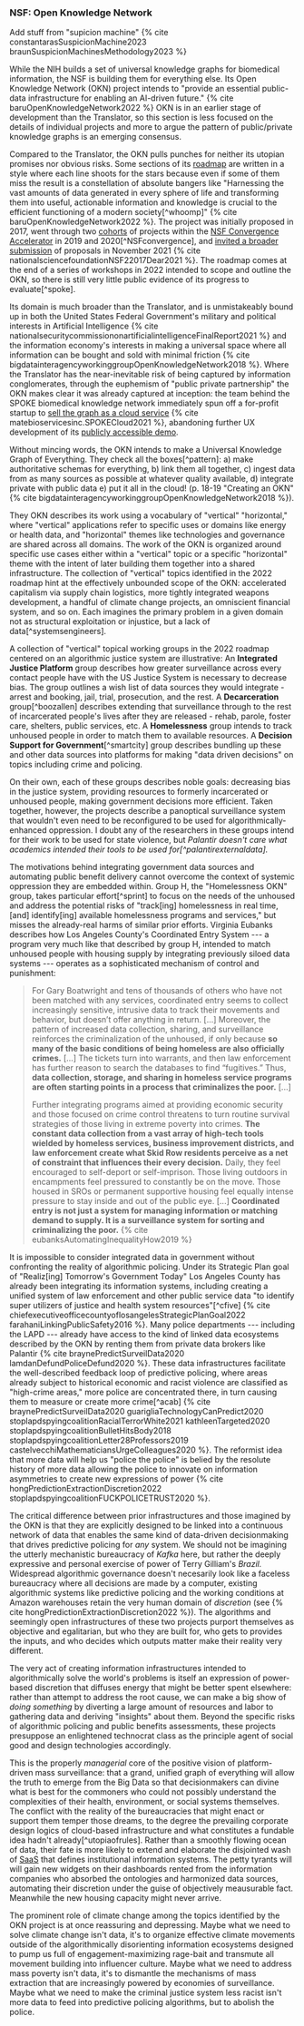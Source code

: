 ### NSF: Open Knowledge Network

<div class="draft-text">
Add stuff from "supicion machine" {% cite constantarasSuspicionMachine2023 braunSuspicionMachinesMethodology2023 %}
</div>

While the NIH builds a set of universal knowledge graphs for biomedical information, the NSF is building them for everything else. Its Open Knowledge Network (OKN) project intends to "provide an essential public-data infrastructure for enabling an AI-driven future." {% cite baruOpenKnowledgeNetwork2022 %} OKN is in an earlier stage of development than the Translator, so this section is less focused on the details of individual projects and more to argue the pattern of public/private knowledge graphs is an emerging consensus.

Compared to the Translator, the OKN pulls punches for neither its utopian promises nor obvious risks. Some sections of its [roadmap](https://web.archive.org/web/20221028095757/https://nsf-gov-resources.nsf.gov/2022-09/OKN%20Roadmap%20-%20Report_v03.pdf) are written in a style where each line shoots for the stars because even if some of them miss the result is a constellation of absolute bangers like "Harnessing the vast amounts of data generated in every sphere of life and transforming them into useful, actionable information and knowledge is crucial to the efficient functioning of a modern society[^whoomp]" {% cite baruOpenKnowledgeNetwork2022 %}. The project was initially proposed in 2017, went through two [cohorts](https://beta.nsf.gov/funding/initiatives/convergence-accelerator/portfolio) of projects within the [NSF Convergence Accelerator](https://beta.nsf.gov/funding/initiatives/convergence-accelerator/portfolio) in 2019 and 2020[^NSFconvergence], and [invited a broader submission](https://www.nsf.gov/pubs/2022/nsf22017/nsf22017.jsp) of proposals in November 2021 {% cite nationalsciencefoundationNSF22017Dear2021 %}. The roadmap comes at the end of a series of workshops in 2022 intended to scope and outline the OKN, so there is still very little public evidence of its progress to evaluate[^spoke].

Its domain is much broader than the Translator, and is unmistakeably bound up in both the United States Federal Government's military and political interests in Artificial Intelligence {% cite nationalsecuritycommissiononartificialintelligenceFinalReport2021 %} and the information economy's interests in making a universal space where all information can be bought and sold with minimal friction {% cite bigdatainteragencyworkinggroupOpenKnowledgeNetwork2018 %}. Where the Translator has the near-inevitable risk of being captured by information conglomerates, through the euphemism of "public private partnership" the OKN makes clear it was already captured at inception: the team behind the SPOKE biomedical knowledge network immediately spun off a for-profit startup to [sell the graph as a cloud service](https://www.matebioservices.com/spoke-cloud) {% cite matebioservicesinc.SPOKECloud2021 %}, abandoning further UX development of its [publicly accessible demo](https://spoke.rbvi.ucsf.edu/).

Without mincing words, the OKN intends to make a Universal Knowledge Graph of Everything. They check all the boxes[^pattern]: a) make authoritative schemas for everything, b) link them all together, c) ingest data from as many sources as possible at whatever quality available, d) integrate private with public data e) put it all in the cloud! (p. 18-19 "Creating an OKN" {% cite bigdatainteragencyworkinggroupOpenKnowledgeNetwork2018 %}). 

They OKN describes its work using a vocabulary of "vertical" "horizontal," where "vertical" applications refer to specific uses or domains like energy or health data, and "horizontal" themes like technologies and governance are shared across all domains. The work of the OKN is organized around specific use cases either within a "vertical" topic or a specific "horizontal" theme with the intent of later building them together into a shared infrastructure. The collection of "vertical" topics identified in the 2022 roadmap hint at the effectively unbounded scope of the OKN: accelerated capitalism via supply chain logistics, more tightly integrated weapons development, a handful of climate change projects, an omniscient financial system, and so on. Each imagines the primary problem in a given domain not as structural exploitation or injustice, but a lack of data[^systemsengineers].

A collection of "vertical" topical working groups in the 2022 roadmap centered on an algorithmic justice system are illustrative: An **Integrated Justice Platform** group describes how greater surveillance across every contact people have with the US Justice System is necessary to decrease bias. The group outlines a wish list of data sources they would integrate - arrest and booking, jail, trial, prosecution, and the rest. A **Decarceration** group[^boozallen] describes extending that surveillance through to the rest of incarcerated people's lives after they are released - rehab, parole, foster care, shelters, public services, etc. A **Homelessness** group intends to track unhoused people in order to match them to available resources. A **Decision Support for Government**[^smartcity] group describes bundling up these and other data sources into platforms for making "data driven decisions" on topics including crime and policing.

On their own, each of these groups describes noble goals: decreasing bias in the justice system, providing resources to formerly incarcerated or unhoused people, making government decisions more efficient. Taken together, however, the projects describe a panoptical surveillance system that wouldn't even need to be reconfigured to be used for algorithmically-enhanced oppression. I doubt any of the researchers in these groups intend for their work to be used for state violence, but *Palantir doesn't care what academics intended their tools to be used for[^palantirexternaldata].* 

The motivations behind integrating government data sources and automating public benefit delivery cannot overcome the context of systemic oppression they are embedded within. Group H, the "Homelessness OKN" group, takes particular effort[^sprint] to focus on the needs of the unhoused and address the potential risks of "track[ing] homelessness in real time, [and] identify[ing] available homelessness programs and services," but misses the already-real harms of similar prior efforts. Virginia Eubanks describes how Los Angeles County's Coordinated Entry System --- a program very much like that described by group H, intended to match unhoused people with housing supply by integrating previously siloed data systems --- operates as a sophisticated mechanism of control and punishment: 

> For Gary Boatwright and tens of thousands of others who have not been matched with any services, coordinated entry seems to collect increasingly sensitive, intrusive data to track their movements and behavior, but doesn’t offer anything in return. [...] Moreover, the pattern of increased data collection, sharing, and surveillance reinforces the criminalization of the unhoused, if only because **so many of the basic conditions of being homeless are also officially crimes.** [...] The tickets turn into warrants, and then law enforcement has further reason to search the databases to find “fugitives.” Thus, **data collection, storage, and sharing in homeless service programs are often starting points in a process that criminalizes the poor.** [...]
> 
> Further integrating programs aimed at providing economic security and those focused on crime control threatens to turn routine survival strategies of those living in extreme poverty into crimes. **The constant data collection from a vast array of high-tech tools wielded by homeless services, business improvement districts, and law enforcement create what Skid Row residents perceive as a net of constraint that influences their every decision.** Daily, they feel encouraged to self-deport or self-imprison. Those living outdoors in encampments feel pressured to constantly be on the move. Those housed in SROs or permanent supportive housing feel equally intense pressure to stay inside and out of the public eye. [...] **Coordinated entry is not just a system for managing information or matching demand to supply. It is a surveillance system for sorting and criminalizing the poor.** {% cite eubanksAutomatingInequalityHow2019 %}

It is impossible to consider integrated data in government without confronting the reality of algorithmic policing. Under its Strategic Plan goal of "Realiz[ing] Tomorrow's Government Today" Los Angeles County has already been integrating its information systems, including creating a unified system of law enforcement and other public service data "to identify super utilizers of justice and health system resources"[^cfive] {% cite chiefexecutiveofficecountyoflosangelesStrategicPlanGoal2022 farahaniLinkingPublicSafety2016 %}. Many police departments --- including the LAPD --- already have access to the kind of linked data ecosystems described by the OKN by renting them from private data brokers like Palantir {% cite braynePredictSurveilData2020 lamdanDefundPoliceDefund2020 %}. These data infrastructures facilitate the well-described feedback loop of predictive policing, where areas already subject to historical economic and racist violence are classified as "high-crime areas," more police are concentrated there, in turn causing them to measure or create more crime[^acab] {% cite braynePredictSurveilData2020 guarigliaTechnologyCanPredict2020  stoplapdspyingcoalitionRacialTerrorWhite2021 kathleenTargeted2020 stoplapdspyingcoalitionBulletHitsBody2018 stoplapdspyingcoalitionLetter28Professors2019 castelvecchiMathematiciansUrgeColleagues2020 %}. The reformist idea that more data will help us "police the police" is belied by the resolute history of more data allowing the police to innovate on information asymmetries to create new expressions of power {% cite hongPredictionExtractionDiscretion2022 stoplapdspyingcoalitionFUCKPOLICETRUST2020 %}.

The critical difference between prior infrastructures and those imagined by the OKN is that they are explicitly designed to be linked into a continuous network of data that enables the same kind of data-driven decisionmaking that drives predictive policing for *any* system. We should not be imagining the utterly mechanistic bureaucracy of *Kafka* here, but rather the deeply expressive and personal exercise of power of Terry Gilliam's *Brazil.* Widespread algorithmic governance doesn't necesarily look like a faceless bureaucracy where all decisions are made by a computer, existing algorithmic systems like predictive policing and the working conditions at Amazon warehouses retain the very human domain of *discretion* (see {% cite hongPredictionExtractionDiscretion2022 %}). The algorithms and seemingly open infrastructures of these two projects purport themselves as objective and egalitarian, but who they are built for, who gets to provides the inputs, and who decides which outputs matter make their reality very different. 

The very act of creating information infrastructures intended to algorithmically solve the world's problems is itself an expression of power-based discretion that diffuses energy that might be better spent elsewhere: rather than attempt to address the root cause, we can make a big show of *doing something* by diverting a large amount of resources and labor to gathering data and deriving "insights" about them. Beyond the specific risks of algorithmic policing and public benefits assessments, these projects presuppose an enlightened technocrat class as the principle agent of social good and design technologies accordingly. 

This is the properly *managerial* core of the positive vision of platform-driven mass surveillance: that a grand, unified graph of everything will allow the truth to emerge from the Big Data so that decisionmakers can divine what is best for the commoners who could not possibly understand the complexities of their health, environment, or social systems themselves. The conflict with the reality of the bureaucracies that might enact or support them temper those dreams, to the degree the prevailing corporate design logics of cloud-based infrastructure and what constitutes a fundable idea hadn't already[^utopiaofrules]. Rather than a smoothly flowing ocean of data, their fate is more likely to extend and elaborate the disjointed wash of [SaaS](https://en.wikipedia.org/wiki/Software_as_a_service) that defines institutional information systems. The petty tyrants will will gain new widgets on their dashboards rented from the information companies who absorbed the ontologies and harmonized data sources, automating their discretion under the guise of objectively meausurable fact. Meanwhile the new housing capacity might never arrive.

The prominent role of climate change among the topics identified by the OKN project is at once reassuring and depressing. Maybe what we need to solve climate change isn't data, it's to organize effective climate movements outside of the algorithmically disorienting information ecosystems designed to pump us full of engagement-maximizing rage-bait and transmute all movement building into influencer culture. Maybe what we need to address mass poverty isn't data, it's to dismantle the mechanisms of mass extraction that are increasingly powered by economies of surveillance. Maybe what we need to make the criminal justice system less racist isn't more data to feed into predictive policing algorithms, but to abolish the police.
